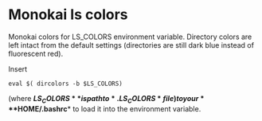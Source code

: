 # Monokai ls colors #

Monokai colors for LS_COLORS environment variable. Directory colors are left intact from the default settings (directories are still dark blue instead of fluorescent red).

Insert

	eval $( dircolors -b $LS_COLORS)

(where **$LS_COLORS** is path to *.LS_COLORS* file) to your ***$HOME/.bashrc*** to load it into the environment variable.
